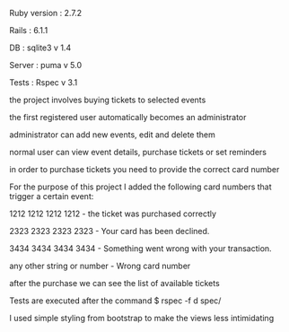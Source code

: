 Ruby version : 2.7.2

Rails : 6.1.1

DB : sqlite3 v 1.4

Server : puma v 5.0

Tests : Rspec v 3.1

the project involves buying tickets to selected events

the first registered user automatically becomes an administrator

administrator can add new events, edit and delete them

normal user can view event details, purchase tickets or set reminders

in order to purchase tickets you need to provide the correct card number

For the purpose of this project I added the following card numbers that trigger a certain event:

1212 1212 1212 1212 - the ticket was purchased correctly

2323 2323 2323 2323 - Your card has been declined.

3434 3434 3434 3434 - Something went wrong with your transaction.

any other string or number - Wrong card number

after the purchase we can see the list of available tickets

Tests are executed after the command  $ rspec -f d spec/

I used simple styling from bootstrap to make the views less intimidating
